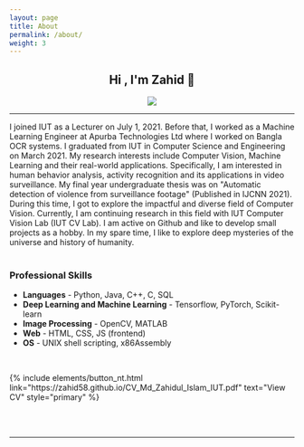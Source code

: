 ```yaml
---
layout: page
title: About
permalink: /about/
weight: 3
---
```


<div align="center">
<h2>Hi , I'm <b>Zahid</b> 👋</h2>
</div>
<p align="center">
  <img src="https://readme-typing-svg.herokuapp.com?lines=Lecturer,+Dept.+of+CSE,+ IUT;Computer+Vision+and+Deep+Learning+Researcher&center=true&width=600&height=50">
</p>
<hr/>
<h7 align="justify">I joined IUT as a Lecturer on July 1, 2021. Before that, I worked as a Machine Learning Engineer at Apurba Technologies Ltd where I worked on Bangla OCR systems. I graduated from IUT in Computer Science and Engineering on March 2021. My research interests include Computer Vision, Machine Learning and their real-world applications. Specifically, I am interested in human behavior analysis, activity recognition and its applications in video surveillance. My final year undergraduate thesis was on "Automatic detection of violence from surveillance footage" (Published in IJCNN 2021). During this time, I got to explore the impactful and diverse field of Computer Vision. Currently, I am continuing research in this field with IUT Computer Vision Lab (IUT CV Lab). I am active on Github and like to develop small projects as a hobby. In my spare time, I like to explore deep mysteries of the universe and history of humanity.</h7>
<br/>
<br/>

<h3 align="left"><b>Professional Skills</b></h3>
<ul>
  <li><b>Languages</b> - Python, Java, C++, C, SQL</li>
  <li><b>Deep Learning and Machine Learning</b> - Tensorflow, PyTorch, Scikit-learn</li>
  <li><b>Image Processing</b> - OpenCV, MATLAB</li>
  <li><b>Web</b> - HTML, CSS, JS (frontend)</li>
  <li><b>OS</b> - UNIX shell scripting, x86Assembly</li>
</ul>

<br/>

<p class="text-center"> {% include elements/button_nt.html link="https://zahid58.github.io/CV_Md_Zahidul_Islam_IUT.pdf" text="View CV" style="primary" %} </p>

<br/>
<br/>

<hr/>



<!-- <p align="center">
  <a href="https://zahid58.github.io/"><img src="https://img.icons8.com/bubbles/50/000000/web.png" alt="Website"/></a>
	<a href="mailto:zahidulislam@iut-dhaka.edu"><img src="https://img.icons8.com/bubbles/50/000000/gmail.png" alt="Gmail"/></a>
	<a href="https://github.com/zahid58"><img src="https://img.icons8.com/bubbles/50/000000/github.png" alt="GitHub"/></a>
	<a href="https://linkedin.com/in/zahid58"><img src="https://img.icons8.com/bubbles/50/000000/linkedin.png" alt="LinkedIn"/></a>
	<a href="https://www.facebook.com/Zahid1558"><img src="https://img.icons8.com/bubbles/50/000000/facebook-new.png" alt="Facebook"/></a>	
</p>
 -->


<!-- 	<a href="https://www.instagram.com/zahid__58/"><img src="https://img.icons8.com/bubbles/50/000000/instagram.png" alt="Instagram"/></a>
	<a href="https://www.youtube.com/channel/UC7V1Gm8V0kRLp_EHB8aDj2A"><img src="https://img.icons8.com/bubbles/50/000000/youtube.png" alt="Youtube"/></a> -->



<!-- <p align="left"> 
  &emsp; 
  <a href="https://www.cprogramming.com/" target="_blank"> 
    <img alt="C" src="https://img.shields.io/badge/C%20-%232370ED.svg?logo=c&logoColor=white">
  </a> 
  &emsp;
  <a href="https://www.w3schools.com/cpp/" target="_blank"> 
    <img alt="C++" src="https://img.shields.io/badge/C++%20-%2300599C.svg?logo=c%2B%2B&logoColor=white">
  </a> 
  &emsp;
  <a href="https://developer.mozilla.org/en-US/docs/Web/JavaScript" target="_blank"> 
     <img alt="JavaScript" src="https://img.shields.io/badge/JavaScript%20-%23F7DF1E.svg?logo=javascript&logoColor=black">
   </a>
  &emsp;
  <a href="https://www.java.com" target="_blank"> 
    <img alt="Java" src="https://img.shields.io/badge/Java-%23007396.svg?logo=java&logoColor=white">
  </a>
  &emsp;
   <a href="https://www.python.org" target="_blank">
    <img alt="Python" src="https://img.shields.io/badge/Python%20-%2314354C.svg?logo=python&logoColor=white">
  </a>
  &emsp;
  <a href="https://www.php.net/">
    <img alt="PHP" src="https://img.shields.io/badge/PHP-%23777BB4.svg?logo=php&logoColor=white"/>
  </a>
</p>

### 👉 Software & Tools -->


<!-- <p>
  &emsp;
    <a href="#"><img alt="Adobe" src="https://img.shields.io/badge/Adobe%20-%23FF0000.svg?logo=adobe&logoColor=white"></a>
  &emsp;
    <a href="#"><img alt="Colab" src="https://img.shields.io/badge/Colab-00b56a.svg?logo=google-colab&logoColor=white"></a>
  &emsp;
    <a href="#"><img alt="Codepen" src="https://img.shields.io/badge/Codepen-000000.svg?logo=codepen&logoColor=white"></a>
  &emsp;
    <a href="#"><img alt="Git" src="https://img.shields.io/badge/Git%20-%23F05033.svg?logo=git&logoColor=white"></a>
  &emsp;
    <a href="#"><img alt="Linux" src="https://img.shields.io/badge/Linux-FCC624?style=flat&logo=linux&logoColor=black"></a>
  &emsp;
    <a href="#"><img alt="Google Sheets" src="https://img.shields.io/badge/Google%20Sheets%20-%2334A853.svg?logo=google%20sheets&logoColor=white"></a>
</p> -->